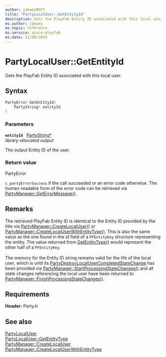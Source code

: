 ```yaml
---
author: jdeweyMSFT
title: "PartyLocalUser::GetEntityId"
description: Gets the PlayFab Entity ID associated with this local user.
ms.author: jdewey
ms.topic: reference
ms.service: azure-playfab
ms.date: 11/08/2019
---
```


# PartyLocalUser::GetEntityId  

Gets the PlayFab Entity ID associated with this local user.  

## Syntax  
  
```cpp
PartyError GetEntityId(  
    PartyString* entityId  
)  
```  
  
### Parameters  
  
**`entityId`** &nbsp; [PartyString*](../../../typedefs.md)  
*library-allocated output*  
  
The output Entity ID of the user.  
  
  
### Return value  
PartyError
  
```c_partyErrorSuccess``` if the call succeeded or an error code otherwise. The human-readable form of the error code can be retrieved via [PartyManager::GetErrorMessage()](../../PartyManager/methods/partymanager_geterrormessage.md).
  
## Remarks  
  
The retrieved PlayFab Entity ID is identical to the Entity ID provided by the title via [PartyManager::CreateLocalUser()](../../PartyManager/methods/partymanager_createlocaluser.md) or [PartyManager::CreateLocalUserWithEntityType()](../../PartyManager/methods/partymanager_createlocaluserwithentitytype.md). This is also the same value as the one found in the *id* field of a ```PFEntityKey``` structure representing the entity. The value returned from [GetEntityType()](partylocaluser_getentitytype.md) would represent the other half of a ```PFEntityKey```. <br /><br /> The memory for the Entity ID string remains valid for the life of the local user, which is until its [PartyDestroyLocalUserCompletedStateChange](../../../structs/partydestroylocalusercompletedstatechange.md) has been provided via [PartyManager::StartProcessingStateChanges()](../../PartyManager/methods/partymanager_startprocessingstatechanges.md) and all state changes referencing the local user have been returned to [PartyManager::FinishProcessingStateChanges()](../../PartyManager/methods/partymanager_finishprocessingstatechanges.md).
  
## Requirements  
  
**Header:** Party.h
  
## See also  
[PartyLocalUser](../partylocaluser.md)  
[PartyLocalUser::GetEntityType](partylocaluser_getentitytype.md)  
[PartyManager::CreateLocalUser](../../PartyManager/methods/partymanager_createlocaluser.md)  
[PartyManager::CreateLocalUserWithEntityType](../../PartyManager/methods/partymanager_createlocaluserwithentitytype.md)
  
  
